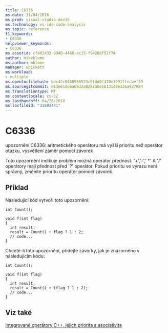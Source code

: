 ```yaml
---
title: C6336
ms.date: 11/04/2016
ms.prod: visual-studio-dev15
ms.technology: vs-ide-code-analysis
ms.topic: reference
f1_keywords:
- C6336
helpviewer_keywords:
- C6336
ms.assetid: cf402433-9940-4466-ac15-f94288f51f74
author: mikeblome
ms.author: mblome
manager: wpickett
ms.workload:
- multiple
ms.openlocfilehash: bdc42c0430950523c0fdd0f470e3991ffecbef39
ms.sourcegitcommit: e13e61ddea6032a8282abe16131d9e136a927984
ms.translationtype: MT
ms.contentlocale: cs-CZ
ms.lasthandoff: 04/26/2018
ms.locfileid: "31893441"
---
```

# <a name="c6336"></a>C6336
upozornění C6336: aritmetického operátoru má vyšší prioritu než operátor otázku, vysvětlení záměr pomocí závorek

 Toto upozornění indikuje problém možná operátor přednost. '+','-',' *' A '/' operátory mají přednost před '?' operátor. Pokud prioritu ve výrazu není správný, změníte prioritu operátor pomocí závorek.

## <a name="example"></a>Příklad
 Následující kód vytvoří toto upozornění:

```
int Count();

void f(int flag)
{
  int result;
  result = Count() + flag ? 1 : 2;
  // code...
}
```

 Chcete-li toto upozornění, přidejte závorky, jak je znázorněno v následujícím kódu:

```
int Count();

void f(int flag)
{
  int result;
  result = Count() + (flag ? 1 : 2);
  // code...
}
```

## <a name="see-also"></a>Viz také
 [Integrované operátory C++, jejich priorita a asociativita](/cpp/cpp/cpp-built-in-operators-precedence-and-associativity)